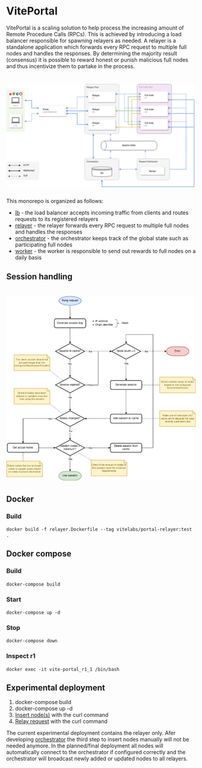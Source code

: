 # VitePortal

VitePortal is a scaling solution to help process the increasing amount of Remote Procedure Calls (RPCs). This is achieved by introducing a load balancer responsible for spawning relayers as needed. A relayer is a standalone application which forwards every RPC request to multiple full nodes and handles the responses. By determining the majority result (consensus) it is possible to reward honest or punish malicious full nodes and thus incentivize them to partake in the process.

<h1 align="center">
	<img src="assets/images/overview.jpg" alt="VitePortal overview">
</h1>

This monorepo is organized as follows:

- [lb](./lb) - the load balancer accepts incoming traffic from clients and routes requests to its registered relayers
- [relayer](./relayer) - the relayer forwards every RPC request to multiple full nodes and handles the responses
- [orchestrator](./orchestrator) - the orchestrator keeps track of the global state such as participating full nodes
- [worker](./worker) - the worker is responsible to send out rewards to full nodes on a daily basis

## Session handling

<h1 align="center">
	<img src="assets/images/session.jpg" alt="Session handling">
</h1>

## Docker

### Build

```
docker build -f relayer.Dockerfile --tag vitelabs/portal-relayer:test .
```

## Docker compose

### Build

```
docker-compose build
```

### Start

```
docker-compose up -d
```

### Stop

```
docker-compose down
```

### Inspect r1

```
docker exec -it vite-portal_r1_1 /bin/bash
```

## Experimental deployment

1. docker-compose build
2. docker-compose up -d
3. [Insert node(s)](./relayer#put_node) with the curl command
4. [Relay request](./relayer#post_relay) with the curl command

The current experimental deployment contains the relayer only. Afer developing [orchestrator](./orchestrator) the third step to insert nodes manually will not be needed anymore. In the planned/final deployment all nodes will automatically connect to the orchestrator if configured correctly and the orchestrator will broadcast newly added or updated nodes to all relayers.
